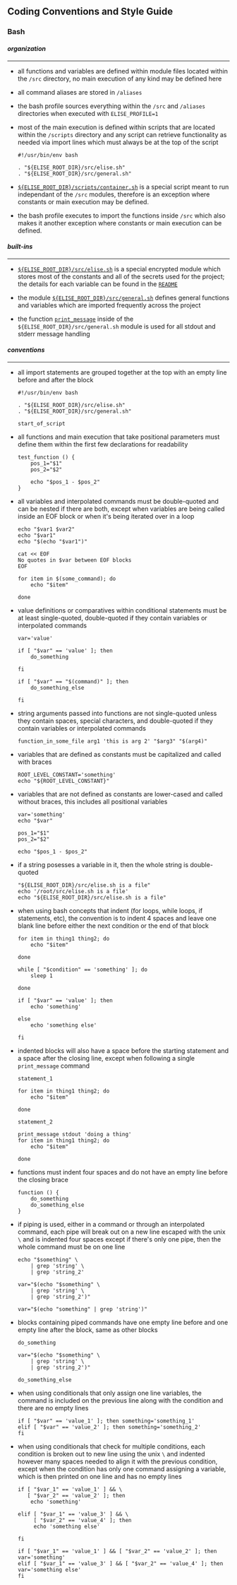 ## Coding Conventions and Style Guide

### Bash

#### _organization_
---

- all functions and variables are defined within module files located within the `/src` directory, no main execution of any kind may be defined here

- all command aliases are stored in `/aliases`

- the bash profile sources everything within the `/src` and `/aliases` directories when executed with `ELISE_PROFILE=1`

- most of the main execution is defined within scripts that are located within the `/scripts` directory and any script can retrieve functionality as needed via import lines which must always be at the top of the script
    ```
    #!/usr/bin/env bash

    . "${ELISE_ROOT_DIR}/src/elise.sh"
    . "${ELISE_ROOT_DIR}/src/general.sh"
    ```

- [`${ELISE_ROOT_DIR}/scripts/container.sh`](https://github.com/jaustinford/elise/blob/main/scripts/container.sh) is a special script meant to run independant of the `/src` modules, therefore is an exception where constants or main execution may be defined.

- the bash profile executes to import the functions inside `/src` which also makes it another exception where constants or main execution can be defined.

#### _built-ins_
---

- [`${ELISE_ROOT_DIR}/src/elise.sh`](https://github.com/jaustinford/elise/blob/main/src/elise.sh) is a special encrypted module which stores most of the constants and all of the secrets used for the project; the details for each variable can be found in the [`README`](https://github.com/jaustinford/elise/blob/main/README.md#variables)

- the module [`${ELISE_ROOT_DIR}/src/general.sh`](https://github.com/jaustinford/elise/blob/main/src/general.sh) defines general functions and variables which are imported frequently across the project

- the function [`print_message`](https://github.com/jaustinford/elise/blob/main/src/general.sh#L103) inside of the `${ELISE_ROOT_DIR}/src/general.sh` module is used for all stdout and stderr message handling

#### _conventions_
---
 
 - all import statements are grouped together at the top with an empty line before and after the block
    ```
    #!/usr/bin/env bash

    . "${ELISE_ROOT_DIR}/src/elise.sh"
    . "${ELISE_ROOT_DIR}/src/general.sh"

    start_of_script
    ``` 

- all functions and main execution that take positional parameters must define them within the first few declarations for readability
    ```
    test_function () {
        pos_1="$1"
        pos_2="$2"

        echo "$pos_1 - $pos_2"
    }
    ```

- all variables and interpolated commands must be double-quoted and can be nested if there are both, except when variables are being called inside an EOF block or when it's being iterated over in a loop
    ```
    echo "$var1 $var2"
    echo "$var1"
    echo "$(echo "$var1")"
    ```
    ```
    cat << EOF
    No quotes in $var between EOF blocks
    EOF
    ```
    ```
    for item in $(some_command); do
        echo "$item"

    done
    ```

- value definitions or comparatives within conditional statements must be at least single-quoted, double-quoted if they contain variables or interpolated commands
    ```
    var='value'
    ```

    ```
    if [ "$var" == 'value' ]; then
        do_something

    fi
    ```
    ```
    if [ "$var" == "$(command)" ]; then
        do_something_else

    fi
    ```

- string arguments passed into functions are not single-quoted unless they contain spaces, special characters, and double-quoted if they contain variables or interpolated commands
    ```
    function_in_some_file arg1 'this is arg 2' "$arg3" "$(arg4)"
    ```

- variables that are defined as constants must be capitalized and called with braces
    ```
    ROOT_LEVEL_CONSTANT='something'
    echo "${ROOT_LEVEL_CONSTANT}"
    ```

- variables that are not defined as constants are lower-cased and called without braces, this includes all positional variables
    ```
    var='something'
    echo "$var"
    ```

    ```
    pos_1="$1"
    pos_2="$2"

    echo "$pos_1 - $pos_2"
    ```

- if a string posesses a variable in it, then the whole string is double-quoted
    ```
    "${ELISE_ROOT_DIR}/src/elise.sh is a file"
    echo '/root/src/elise.sh is a file'
    echo "${ELISE_ROOT_DIR}/src/elise.sh is a file"
    ```

- when using bash concepts that indent (for loops, while loops, if statements, etc), the convention is to indent 4 spaces and leave one blank line before either the next condition or the end of that block
    ```
    for item in thing1 thing2; do
        echo "$item"

    done
    ```
    ```
    while [ "$condition" == 'something' ]; do
        sleep 1

    done
    ```
    ```
    if [ "$var" == 'value' ]; then
        echo 'something'

    else
        echo 'something else'

    fi
    ```

- indented blocks will also have a space before the starting statement and a space after the closing line, except when following a single `print_message` command
    ```
    statement_1

    for item in thing1 thing2; do
        echo "$item"

    done

    statement_2
    ```
    ```
    print_message stdout 'doing a thing'
    for item in thing1 thing2; do
        echo "$item"

    done
    ```

- functions must indent four spaces and do not have an empty line before the closing brace
    ```
    function () {
        do_something
        do_something_else
    }
    ```

 - if piping is used, either in a command or through an interpolated command, each pipe will break out on a new line escaped with the unix `\` and is indented four spaces except if there's only one pipe, then the whole command must be on one line
    ```
    echo "$something" \
        | grep 'string' \
        | grep 'string_2'
    ```
    ```
    var="$(echo "$something" \
        | grep 'string' \
        | grep 'string_2')"
    ```
    ```
    var="$(echo "something" | grep 'string')"
    ```

 - blocks containing piped commands have one empty line before and one empty line after the block, same as other blocks
    ```
    do_something

    var="$(echo "$something" \
        | grep 'string' \
        | grep 'string_2')"
    
    do_something_else
    ```

 - when using conditionals that only assign one line variables, the command is included on the previous line along with the condition and there are no empty lines
    ```
    if [ "$var" == 'value_1' ]; then something='something_1'
    elif [ "$var" == 'value_2' ]; then something='something_2'
    fi
    ```

 - when using conditionals that check for multiple conditions, each condition is broken out to new line using the unix `\` and indented however many spaces needed to align it with the previous condition, except when the condition has only one command assigning a variable, which is then printed on one line and has no empty lines
    ```
    if [ "$var_1" == 'value_1' ] && \
       [ "$var_2" == 'value_2' ]; then
        echo 'something'
    
    elif [ "$var_1" == 'value_3' ] && \
         [ "$var_2" == 'value_4' ]; then
         echo 'something else'

    fi
    ```
    ```
    if [ "$var_1" == 'value_1' ] && [ "$var_2" == 'value_2' ]; then var='something'
    elif [ "$var_1" == 'value_3' ] && [ "$var_2" == 'value_4' ]; then var='something else'
    fi
    ```
